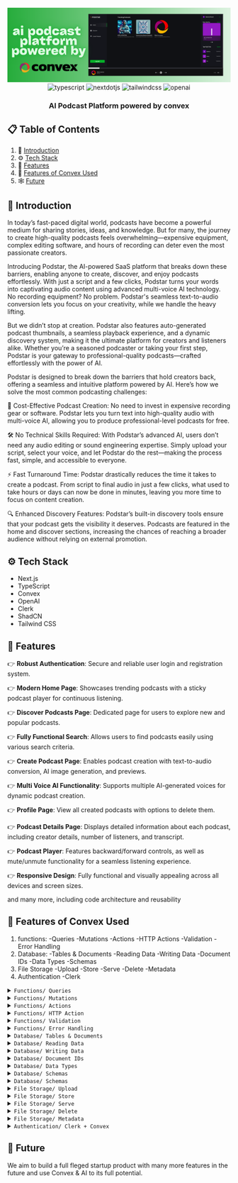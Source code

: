 <div align="center">
  <br />
    <a href="https://youtu.be/zfAb95tJvZQ" target="_blank">
      <img src="/mdasset/heromd.png" alt="Project Banner">
    </a>
  <br />

  <div>
    <img src="https://img.shields.io/badge/-Typescript-black?style=for-the-badge&logoColor=white&logo=typescript&color=3178C6" alt="typescript" />
    <img src="https://img.shields.io/badge/-Next_._JS-black?style=for-the-badge&logoColor=white&logo=nextdotjs&color=000000" alt="nextdotjs" />
    <img src="https://img.shields.io/badge/-Tailwind_CSS-black?style=for-the-badge&logoColor=white&logo=tailwindcss&color=06B6D4" alt="tailwindcss" />
    <img src="https://img.shields.io/badge/-OpenAI-black?style=for-the-badge&logoColor=white&logo=openai&color=412991" alt="openai" />
  </div>

  <h3 align="center">AI Podcast Platform powered by convex</h3>

   
</div>

## 📋 <a name="table">Table of Contents</a>

1. 🤖 [Introduction](#introduction)
2. ⚙️ [Tech Stack](#tech-stack)
3. 🔋 [Features](#features)
4. 🤸 [Features of Convex Used](#quick-start)
5. 🕸️ [Future](#snippets)

## <a name="introduction">🤖 Introduction</a>
In today’s fast-paced digital world, podcasts have become a powerful medium for sharing stories, ideas, and knowledge. But for many, the journey to create high-quality podcasts feels overwhelming—expensive equipment, complex editing software, and hours of recording can deter even the most passionate creators.

Introducing Podstar, the AI-powered SaaS platform that breaks down these barriers, enabling anyone to create, discover, and enjoy podcasts effortlessly. With just a script and a few clicks, Podstar turns your words into captivating audio content using advanced multi-voice AI technology. No recording equipment? No problem. Podstar's seamless text-to-audio conversion lets you focus on your creativity, while we handle the heavy lifting.

But we didn’t stop at creation. Podstar also features auto-generated podcast thumbnails, a seamless playback experience, and a dynamic discovery system, making it the ultimate platform for creators and listeners alike. Whether you’re a seasoned podcaster or taking your first step, Podstar is your gateway to professional-quality podcasts—crafted effortlessly with the power of AI.

Podstar is designed to break down the barriers that hold creators back, offering a seamless and intuitive platform powered by AI. Here’s how we solve the most common podcasting challenges:

💸 Cost-Effective Podcast Creation: No need to invest in expensive recording gear or software. Podstar lets you turn text into high-quality audio with multi-voice AI, allowing you to produce professional-level podcasts for free.

🛠️ No Technical Skills Required: With Podstar’s advanced AI, users don’t need any audio editing or sound engineering expertise. Simply upload your script, select your voice, and let Podstar do the rest—making the process fast, simple, and accessible to everyone.

⚡ Fast Turnaround Time: Podstar drastically reduces the time it takes to create a podcast. From script to final audio in just a few clicks, what used to take hours or days can now be done in minutes, leaving you more time to focus on content creation.

🔍 Enhanced Discovery Features: Podstar’s built-in discovery tools ensure that your podcast gets the visibility it deserves. Podcasts are featured in the home and discover sections, increasing the chances of reaching a broader audience without relying on external promotion.
## <a name="tech-stack">⚙️ Tech Stack</a>

- Next.js
- TypeScript
- Convex
- OpenAI
- Clerk
- ShadCN
- Tailwind CSS

## <a name="features">🔋 Features</a>

👉 **Robust Authentication**: Secure and reliable user login and registration system.

👉 **Modern Home Page**: Showcases trending podcasts with a sticky podcast player for continuous listening.

👉 **Discover Podcasts Page**: Dedicated page for users to explore new and popular podcasts.

👉 **Fully Functional Search**: Allows users to find podcasts easily using various search criteria.

👉 **Create Podcast Page**: Enables podcast creation with text-to-audio conversion, AI image generation, and previews.

👉 **Multi Voice AI Functionality**: Supports multiple AI-generated voices for dynamic podcast creation.

👉 **Profile Page**: View all created podcasts with options to delete them.

👉 **Podcast Details Page**: Displays detailed information about each podcast, including creator details, number of listeners, and transcript.

👉 **Podcast Player**: Features backward/forward controls, as well as mute/unmute functionality for a seamless listening experience.

👉 **Responsive Design**: Fully functional and visually appealing across all devices and screen sizes.

and many more, including code architecture and reusability 


## <a name="quick-start">🤸 Features of Convex Used</a>


1) functions: 
-Queries
-Mutations
-Actions
-HTTP Actions
-Validation
-Error Handling
2) Database:
-Tables & Documents
-Reading Data
-Writing Data
-Document IDs
-Data Types
-Schemas
3) File Storage
-Upload
-Store
-Serve
-Delete
-Metadata
4) Authentication
-Clerk



<details>
<summary><code>Functions/ Queries</code></summary>

```css
Fetch data from the Convex database, such as retrieving podcast information or user profiles.
```
</details>





<details>
<summary><code>Functions/ Mutations</code></summary>

```css
Modify data in the Convex database, like creating new podcasts, updating user preferences, or deleting audio files.
```
</details>




<details>
<summary><code>Functions/ Actions</code></summary>

```css
Trigger server-side logic, such as processing text-to-audio conversions or sending notifications.
```
</details>


<details>
<summary><code>Functions/ HTTP Action</code></summary>

```css
HTTP actions take in a Request and return a Response following the Fetch API. HTTP actions can manipulate the request and response directly, and interact with data in Convex indirectly by running queries, mutations, and actions. HTTP actions might be used for receiving webhooks from external applications or defining a public HTTP API.
```
</details>



<details>
<summary><code>Functions/ Validation</code></summary>

```css
Ensure data integrity by validating input before it's stored in the database.
```
</details>



<details>
<summary><code>Functions/ Error Handling</code></summary>

```css
Implement error handling mechanisms to gracefully handle unexpected situations and provide informative feedback to users.
```
</details>





<details>
<summary><code>Database/ Tables & Documents</code></summary>

```css
Organize the data using tables and documents to represent different types of entities (e.g., podcasts, users, audio files).
```
</details>


<details>
<summary><code>Database/ Reading Data</code></summary>

```css
Query the database to retrieve specific data based on various criteria.
```
</details>


<details>
<summary><code>Database/ Writing Data</code></summary>

```css
Store new data or update existing data in the database.
```
</details>


<details>
<summary><code>Database/ Document IDs</code></summary>

```css
Uniquely identify individual documents within the database.
```
</details>



<details>
<summary><code>Database/ Data Types</code></summary>

```css
Use appropriate data types (e.g., strings, numbers, booleans) to represent different kinds of information.
```
</details>




<details>
<summary><code>Database/ Schemas</code></summary>

```css
Define the structure of your data to ensure consistency and maintainability.
```
</details>


<details>
<summary><code>Database/ Schemas</code></summary>

```css
Define the structure of your data to ensure consistency and maintainability.
```
</details>





<details>
<summary><code>File Storage/ Upload</code></summary>

```css
Allow users to upload audio files and other assets to the Convex storage.
```
</details>


<details>
<summary><code>File Storage/ Store</code></summary>

```css
Store uploaded files securely and efficiently.
```
</details>




<details>
<summary><code>File Storage/ Serve</code></summary>

```css
Retrieve and serve stored files to users when needed.
```
</details>



<details>
<summary><code>File Storage/ Delete</code></summary>

```css
Remove files from the storage when they are no longer required.
```
</details>



<details>
<summary><code>File Storage/ Metadata</code></summary>

```css
Store additional information about files (e.g., file name, size, upload date).

```
</details>



<details>
<summary><code>Authentication/ Clerk + Convex</code></summary>

```css
Podstar uses Clerk to handle user authentication and authorization. This provides a secure and convenient way for users to sign up, log in, and manage their accounts.
```
</details>












## <a name="Future">🤸 Future</a>

We aim to build a full fleged startup product with many more features in the future and use Convex & AI to its full potential.
